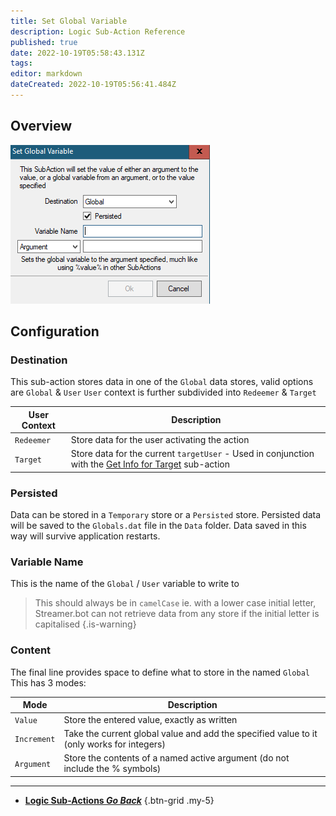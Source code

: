 ```yaml
---
title: Set Global Variable
description: Logic Sub-Action Reference
published: true
date: 2022-10-19T05:58:43.131Z
tags: 
editor: markdown
dateCreated: 2022-10-19T05:56:41.484Z
---
```


## Overview

![logic-global-set.png](/logic-global-set.png)

## Configuration
### Destination

This sub-action stores data in one of the `Global` data stores, valid options are `Global` & `User`
`User` context is further subdivided into `Redeemer` & `Target`

User Context | Description
-----|-----
`Redeemer`| Store data for the user activating the action
`Target`| Store data for the current `targetUser` - Used in conjunction with the [Get Info for Target](/en/Sub-Actions/Twitch/Get-User-Info-for-Target) sub-action

### Persisted

Data can be stored in a `Temporary` store or a `Persisted` store. Persisted data will be saved to the `Globals.dat` file in the `Data` folder. Data saved in this way will survive application restarts. 

### Variable Name

This is the name of the `Global` / `User` variable to write to
> This should always be in `camelCase` ie. with a lower case initial letter, Streamer.bot can not retrieve data from any store if the initial letter is capitalised
{.is-warning}

### Content

The final line provides space to define what to store in the named `Global`
This has 3 modes:

Mode | Description
-----|-----
`Value`| Store the entered value, exactly as written 
`Increment`| Take the current global value and add the specified value to it (only works for integers)
`Argument` | Store the contents of a named active argument (do not include the % symbols)

---

- [<i class="mdi mdi-chevron-left"></i> **Logic Sub-Actions *Go Back***](/en/Sub-Actions/Logic)
{.btn-grid .my-5}